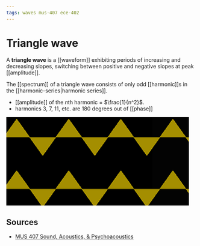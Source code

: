 ```yaml
---
tags: waves mus-407 ece-402
---
```


# Triangle wave

A **triangle wave** is a [[waveform]] exhibiting periods of increasing and decreasing slopes, switching between positive and negative slopes at peak [[amplitude]].

The [[spectrum]] of a triangle wave consists of only odd [[harmonic]]s in the [[harmonic-series|harmonic series]].

- [[amplitude]] of the $n$th harmonic = $\frac{1}{n^2}$.
- harmonics 3, 7, 11, etc. are 180 degrees out of [[phase]]

![Triangle wave in the time domain](../assets/triangle-wave-time-domain.png)

## Sources

- [MUS 407 Sound, Acoustics, & Psychoacoustics](https://prezi.com/view/ZcqvwosFJCFJQtQrbP75/)
